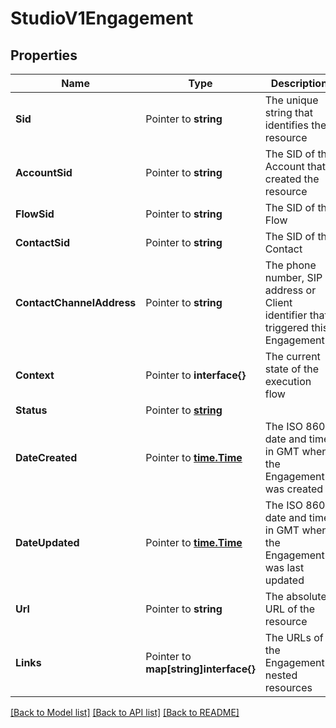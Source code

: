 # StudioV1Engagement

## Properties

Name | Type | Description | Notes
------------ | ------------- | ------------- | -------------
**Sid** | Pointer to **string** | The unique string that identifies the resource |
**AccountSid** | Pointer to **string** | The SID of the Account that created the resource |
**FlowSid** | Pointer to **string** | The SID of the Flow |
**ContactSid** | Pointer to **string** | The SID of the Contact |
**ContactChannelAddress** | Pointer to **string** | The phone number, SIP address or Client identifier that triggered this Engagement |
**Context** | Pointer to **interface{}** | The current state of the execution flow |
**Status** | Pointer to [**string**](EngagementEnumStatus.md) |  |
**DateCreated** | Pointer to [**time.Time**](time.Time.md) | The ISO 8601 date and time in GMT when the Engagement was created |
**DateUpdated** | Pointer to [**time.Time**](time.Time.md) | The ISO 8601 date and time in GMT when the Engagement was last updated |
**Url** | Pointer to **string** | The absolute URL of the resource |
**Links** | Pointer to **map[string]interface{}** | The URLs of the Engagement's nested resources |

[[Back to Model list]](../README.md#documentation-for-models) [[Back to API list]](../README.md#documentation-for-api-endpoints) [[Back to README]](../README.md)


